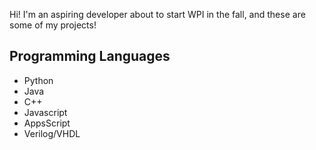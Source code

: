 Hi! I'm an aspiring developer about to start WPI in the fall, and these are some of my projects!
## Programming Languages
- Python
- Java
- C++
- Javascript
- AppsScript
- Verilog/VHDL
